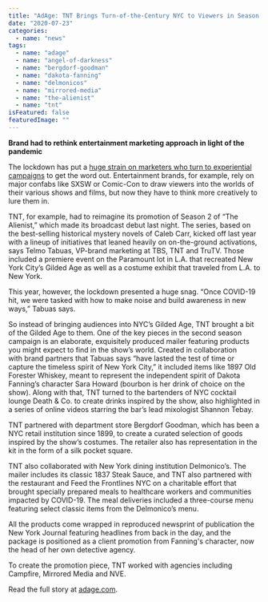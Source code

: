 ```yaml
---
title: "AdAge: TNT Brings Turn-of-the-Century NYC to Viewers in Season 2Campaign for 'The Alienist'"
date: "2020-07-23"
categories: 
  - name: "news"
tags: 
  - name: "adage"
  - name: "angel-of-darkness"
  - name: "bergdorf-goodman"
  - name: "dakota-fanning"
  - name: "delmonicos"
  - name: "mirrored-media"
  - name: "the-alienist"
  - name: "tnt"
isFeatured: false
featuredImage: ""
---
```


**Brand had to rethink entertainment marketing approach in light of the pandemic**

The lockdown has put a [huge strain on marketers who turn to experiential campaigns](https://adage.com/article/ad-age-events/how-experiential-marketing-can-adapt-ad-age-virtual-pages/2247916) to get the word out. Entertainment brands, for example, rely on major confabs like SXSW or Comic-Con to draw viewers into the worlds of their various shows and films, but now they have to think more creatively to lure them in.

TNT, for example, had to reimagine its promotion of Season 2 of “The Alienist,” which made its broadcast debut last night. The series, based on the best-selling historical mystery novels of Caleb Carr, kicked off last year with a lineup of initiatives that leaned heavily on on-the-ground activations, says Telmo Tabuas, VP-brand marketing at TBS, TNT and TruTV. Those included a premiere event on the Paramount lot in L.A. that recreated New York City’s Gilded Age as well as a costume exhibit that traveled from L.A. to New York.

This year, however, the lockdown presented a huge snag. “Once COVID-19 hit, we were tasked with how to make noise and build awareness in new ways,” Tabuas says.

So instead of bringing audiences into NYC’s Gilded Age, TNT brought a bit of the Gilded Age to them. One of the key pieces in the second season campaign is an elaborate, exquisitely produced mailer featuring products you might expect to find in the show’s world. Created in collaboration with brand partners that Tabuas says “have lasted the test of time or capture the timeless spirit of New York City,” it included items like 1897 Old Forester Whiskey, meant to represent the independent spirit of Dakota Fanning’s character Sara Howard (bourbon is her drink of choice on the show). Along with that, TNT turned to the bartenders of NYC cocktail lounge Death & Co. to create drinks inspired by the show, also highlighted in a series of online videos starring the bar’s lead mixologist Shannon Tebay. 

TNT partnered with department store Bergdorf Goodman, which has been a NYC retail institution since 1899, to create a curated selection of goods inspired by the show’s costumes. The retailer also has representation in the kit in the form of a silk pocket square.

TNT also collaborated with New York dining institution Delmonico’s. The mailer includes its classic 1837 Steak Sauce, and TNT also partnered with the restaurant and Feed the Frontlines NYC on a charitable effort that brought specially prepared meals to healthcare workers and communities impacted by COVID-19. The meal deliveries included a three-course menu featuring select classic items from the Delmonico’s menu.

All the products come wrapped in reproduced newsprint of publication the New York Journal featuring headlines from back in the day, and the package is positioned as a client promotion from Fanning's character, now the head of her own detective agency. 

To create the promotion piece, TNT worked with agencies including Campfire, Mirrored Media and NVE. 

Read the full story at [adage.com](https://adage.com/creativity/work/tnt-alienist-season-2-promotional-campaign/2268691).
